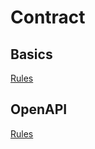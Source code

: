 # Contract

## Basics

[<!--RULES-->Rules](../../../global/basic-concepts/rules)

## OpenAPI

[<!--RULES-->Rules](../openapi/rules)
